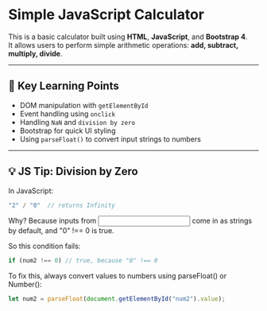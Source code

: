 # Simple JavaScript Calculator

This is a basic calculator built using **HTML**, **JavaScript**, and **Bootstrap 4**.  
It allows users to perform simple arithmetic operations: **add, subtract, multiply, divide**.

---

## 🧠 Key Learning Points

- DOM manipulation with `getElementById`
- Event handling using `onclick`
- Handling `NaN` and `division by zero`
- Bootstrap for quick UI styling
- Using `parseFloat()` to convert input strings to numbers

---

## 💡 JS Tip: Division by Zero

In JavaScript:

```js
"2" / "0"  // returns Infinity
```

Why?
Because inputs from <input type="number"> come in as strings by default,
and "0" !== 0 is true.

So this condition fails:
```js
if (num2 !== 0) // true, because "0" !== 0
```

To fix this, always convert values to numbers using parseFloat() or Number():
```js
let num2 = parseFloat(document.getElementById("num2").value);
```
